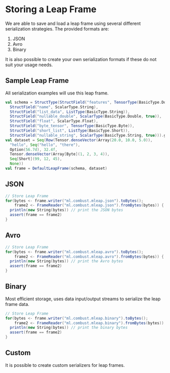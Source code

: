 # Storing a Leap Frame

We are able to save and load a leap frame using several different
serialization strategies. The provided formats are:

1. JSON
2. Avro
3. Binary

It is also possible to create your own serialization formats if these do
not suit your usage needs.

## Sample Leap Frame

All serialization examples will use this leap frame.

```scala
val schema = StructType(StructField("features", TensorType(BasicType.Double)),
  StructField("name", ScalarType.String),
  StructField("list_data", ListType(BasicType.String)),
  StructField("nullable_double", ScalarType(BasicType.Double, true)),
  StructField("float", ScalarType.Float),
  StructField("byte_tensor", TensorType(BasicType.Byte)),
  StructField("short_list", ListType(BasicType.Short)),
  StructField("nullable_string", ScalarType(BasicType.String, true))).get
val dataset = Seq(Row(Tensor.denseVector(Array(20.0, 10.0, 5.0)),
  "hello", Seq("hello", "there"),
  Option(56.7d), 32.4f,
  Tensor.denseVector(Array[Byte](1, 2, 3, 4)),
  Seq[Short](99, 12, 45),
  None))
val frame = DefaultLeapFrame(schema, dataset)
```

## JSON

```scala
// Store Leap Frame
for(bytes <- frame.writer("ml.combust.mleap.json").toBytes();
    frame2 <- FrameReader("ml.combust.mleap.json").fromBytes(bytes)) {
  println(new String(bytes)) // print the JSON bytes
  assert(frame == frame2)
}
```

## Avro

```scala
// Store Leap Frame
for(bytes <- frame.writer("ml.combust.mleap.avro").toBytes();
    frame2 <- FrameReader("ml.combust.mleap.avro").fromBytes(bytes)) {
  println(new String(bytes)) // print the Avro bytes
  assert(frame == frame2)
}
```

## Binary

Most efficient storage, uses data input/output streams to serialize the
leap frame data.

```scala
// Store Leap Frame
for(bytes <- frame.writer("ml.combust.mleap.binary").toBytes();
    frame2 <- FrameReader("ml.combust.mleap.binary").fromBytes(bytes)) {
  println(new String(bytes)) // print the binary bytes
  assert(frame == frame2)
}
```

## Custom

It is possible to create custom serializers for leap frames.
